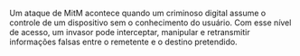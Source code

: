 Um ataque de MitM acontece quando um criminoso digital assume o controle de um dispositivo sem o conhecimento do usuário. 
Com esse nível de acesso, um invasor pode interceptar, manipular e retransmitir informações falsas entre o remetente e o destino pretendido.
